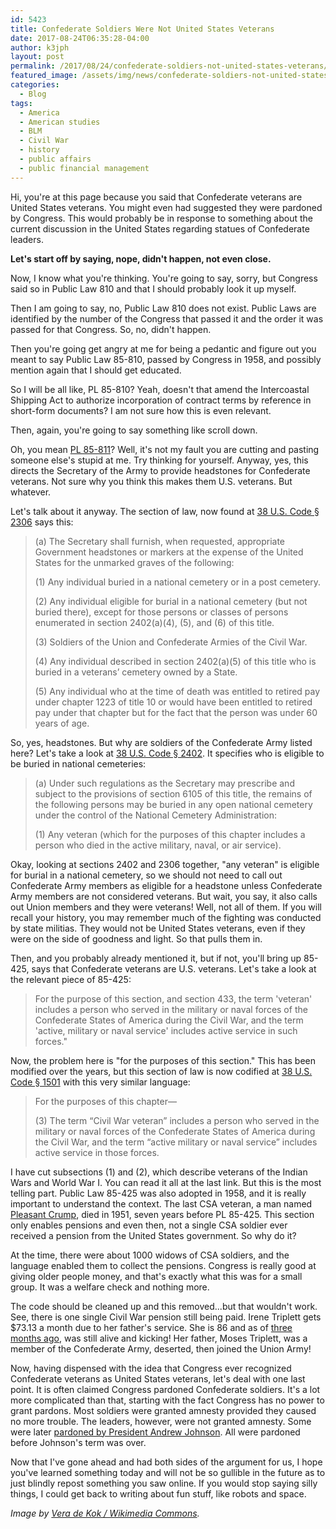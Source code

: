 ```yaml
---
id: 5423
title: Confederate Soldiers Were Not United States Veterans
date: 2017-08-24T06:35:28-04:00
author: k3jph
layout: post
permalink: /2017/08/24/confederate-soldiers-not-united-states-veterans/
featured_image: /assets/img/news/confederate-soldiers-not-united-states-veterans.jpg
categories:
  - Blog
tags:
  - America
  - American studies
  - BLM
  - Civil War
  - history
  - public affairs
  - public financial management
---
```

Hi, you're at this page because you said that Confederate veterans
are United States veterans. You might even had suggested they were
pardoned by Congress. This would probably be in response to something
about the current discussion in the United States regarding statues
of Confederate leaders.

**Let's start off by saying, nope, didn't happen, not even close.**

Now, I know what you're thinking. You're going to say, sorry, but
Congress said so in Public Law 810 and that I should probably look
it up myself.

Then I am going to say, no, Public Law 810 does not exist. Public
Laws are identified by the number of the Congress that passed it
and the order it was passed for that Congress. So, no, didn't happen.

Then you're going get angry at me for being a pedantic and figure
out you meant to say Public Law 85-810, passed by Congress in 1958,
and possibly mention again that I should get educated.

So I will be all like, PL 85-810? Yeah, doesn't that amend the
Intercoastal Shipping Act to authorize incorporation of contract
terms by reference in short-form documents? I am not sure how this
is even relevant.

Then, again, you're going to say something like scroll down.

Oh, you mean [PL 85-811](http://uscode.house.gov/statutes/pl/85/811.pdf)?
Well, it's not my fault you are cutting and pasting someone else's
stupid at me. Try thinking for yourself. Anyway, yes, this directs
the Secretary of the Army to provide headstones for Confederate
veterans. Not sure why you think this makes them U.S. veterans. But
whatever.

Let's talk about it anyway. The section of law, now found at [38
U.S. Code § 2306](https://www.law.cornell.edu/uscode/text/38/2306)
says this:

> (a) The Secretary shall furnish, when requested, appropriate
Government headstones or markers at the expense of the United States
for the unmarked graves of the following:
>
> (1) Any individual buried in a national cemetery or in a post
cemetery.
>
> (2) Any individual eligible for burial in a national cemetery
(but not buried there), except for those persons or classes of
persons enumerated in section 2402(a)(4), (5), and (6) of this
title.
>
> (3) Soldiers of the Union and Confederate Armies of the Civil
War.
>
> (4) Any individual described in section 2402(a)(5) of this title
who is buried in a veterans’ cemetery owned by a State.
>
> (5) Any individual who at the time of death was entitled to retired
pay under chapter 1223 of title 10 or would have been entitled to
retired pay under that chapter but for the fact that the person was
under 60 years of age.

So, yes, headstones. But why are soldiers of the Confederate Army
listed here? Let's take a look at [38 U.S. Code §
2402](https://www.law.cornell.edu/uscode/text/38/2402). It specifies
who is eligible to be buried in national cemeteries:

> (a) Under such regulations as the Secretary may prescribe and
subject to the provisions of section 6105 of this title, the remains
of the following persons may be buried in any open national cemetery
under the control of the National Cemetery Administration:
>
> (1) Any veteran (which for the purposes of this chapter includes
a person who died in the active military, naval, or air service).

Okay, looking at sections 2402 and 2306 together, "any veteran" is
eligible for burial in a national cemetery, so we should not need
to call out Confederate Army members as eligible for a headstone
unless Confederate Army members are not considered veterans. But
wait, you say, it also calls out Union members and they were veterans!
Well, not all of them. If you will recall your history, you may
remember much of the fighting was conducted by state militias. They
would not be United States veterans, even if they were on the side
of goodness and light. So that pulls them in.

Then, and you probably already mentioned it, but if not, you'll
bring up 85-425, says that Confederate veterans are U.S. veterans.
Let's take a look at the relevant piece of 85-425:

> For the purpose of this section, and section 433, the term 'veteran'
includes a person who served in the military or naval forces of the
Confederate States of America during the Civil War, and the term
'active, military or naval service' includes active service in such
forces."

Now, the problem here is "for the purposes of this section." This
has been modified over the years, but this section of law is now
codified at [38 U.S. Code §
1501](https://www.law.cornell.edu/uscode/text/38/1501) with this
very similar language:

> For the purposes of this chapter—
>
> (3) The term “Civil War veteran” includes a person who served in
the military or naval forces of the Confederate States of America
during the Civil War, and the term “active military or naval service”
includes active service in those forces.

I have cut subsections (1) and (2), which describe veterans of the
Indian Wars and World War I. You can read it all at the last link.
But this is the most telling part. Public Law 85-425 was also adopted
in 1958, and it is really important to understand the context. The
last CSA veteran, a man named [Pleasant
Crump](https://www.findagrave.com/cgi-bin/fg.cgi?page=gr&amp;GRid=13397843),
died in 1951, seven years before PL 85-425. This section only enables
pensions and even then, not a single CSA soldier ever received a
pension from the United States government. So why do it?

At the time, there were about 1000 widows of CSA soldiers, and the
language enabled them to collect the pensions. Congress is really
good at giving older people money, and that's exactly what this was
for a small group. It was a welfare check and nothing more.

The code should be cleaned up and this removed...but that wouldn't
work. See, there is one single Civil War pension still being paid.
Irene Triplett gets $73.13 a month due to her father's service. She
is 86 and as of [three months
ago](https://www.usnews.com/news/articles/2016-08-08/civil-war-vets-pension-still-remains-on-governments-payroll-151-years-after-last-shot-fired),
was still alive and kicking! Her father, Moses Triplett, was a
member of the Confederate Army, deserted, then joined the Union
Army!

Now, having dispensed with the idea that Congress ever recognized
Confederate veterans as United States veterans, let's deal with one
last point. It is often claimed Congress pardoned Confederate
soldiers. It's a lot more complicated than that, starting with the
fact Congress has no power to grant pardons. Most soldiers were
granted amnesty provided they caused no more trouble. The leaders,
however, were not granted amnesty. Some were later [pardoned by
President Andrew
Johnson](https://en.wikipedia.org/wiki/Pardons_for_ex-Confederates).  All
were pardoned before Johnson's term was over.

Now that I've gone ahead and had both sides of the argument for us,
I hope you've learned something today and will not be so gullible
in the future as to just blindly repost something you saw online.
If you would stop saying silly things, I could get back to writing
about fun stuff, like robots and space.

_Image by [Vera de Kok / Wikimedia
Commons](https://commons.wikimedia.org/wiki/File:Stonewall_Jackson_and_Robert_E._Lee_Monument,_Baltimore_Aug_2017_-_3.jpg)._
